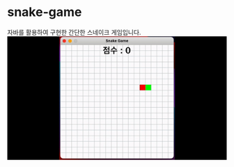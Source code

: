 # snake-game

자바를 활용하여 구현한 간단한 스네이크 게임입니다.<br>
![snake game demonstration](https://github.com/Youngmook-Lim/snake-game/blob/main/snake-game.gif)
